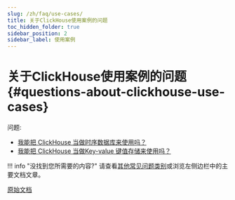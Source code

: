 ```yaml
---
slug: /zh/faq/use-cases/
title: 关于ClickHouse使用案例的问题
toc_hidden_folder: true
sidebar_position: 2
sidebar_label: 使用案例
---
```


# 关于ClickHouse使用案例的问题 {#questions-about-clickhouse-use-cases}

问题:

-   [我能把 ClickHouse 当做时序数据库来使用吗？](../../faq/use-cases/time-series.md)
-   [我能把 ClickHouse 当做Key-value 键值存储来使用吗？](../../faq/use-cases/key-value.md)

!!! info "没找到您所需要的内容?"
    请查看[其他常见问题类别](../../faq/index.md)或浏览左侧边栏中的主要文档文章。

[原始文档](/docs/faq/use-cases/)